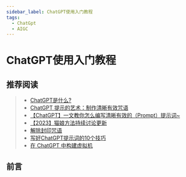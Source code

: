 ```yaml
---
sidebar_label: ChatGPT使用入门教程
tags:
  - ChatGpt
  - AIGC
---
```



# ChatGPT使用入门教程

## 推荐阅读

> - [ChatGPT是什么?](https://www.w3cschool.cn/openai_doc/openai_doc-5r4o3rob.html)
> - [ChatGPT 提示的艺术：制作清晰有效咒语](https://github.com/wikieden/Awesome-ChatGPT-Prompts-CN/blob/main/ChatGpt-receipt.md)
> - [【ChatGPT】一文教你怎么编写清晰有效的（Prompt）提示词~](https://juejin.cn/post/7215536461478707258)
> - [【2023】猫娘方法持续讨论更新](https://github.com/PlexPt/awesome-chatgpt-prompts-zh/issues/12)
> - [解除封印咒语](https://github.com/PlexPt/awesome-chatgpt-prompts-zh/blob/main/cat.md)
> - [写好ChatGPT提示词的10个技巧](https://www.niaogebiji.com/article-553890-1.html)
> - [在 ChatGPT 中构建虚拟机](https://www.w3cschool.cn/openai_doc/openai_doc-gr643rkm.html)



## 前言
